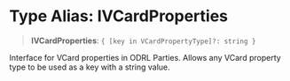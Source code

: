 # Type Alias: IVCardProperties

> **IVCardProperties**: `{ [key in VCardPropertyType]?: string }`

Interface for VCard properties in ODRL Parties.
Allows any VCard property type to be used as a key with a string value.
